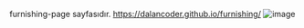furnishing-page sayfasıdır.  https://dalancoder.github.io/furnishing/
![image](https://github.com/user-attachments/assets/373729f2-a8f0-4c53-aa54-bc35274b3a9b)

